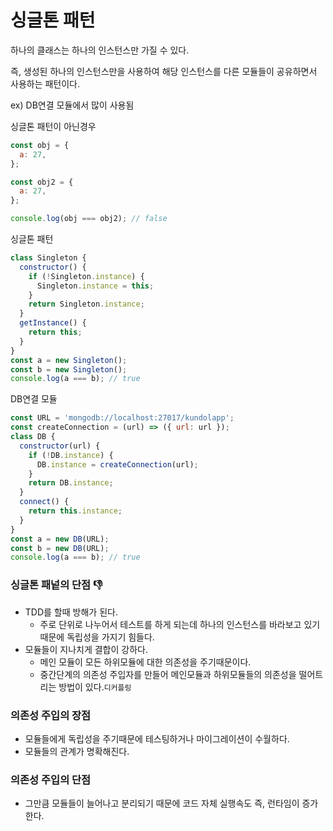 # 싱글톤 패턴

하나의 클래스는 하나의 인스턴스만 가질 수 있다.

즉, 생성된 하나의 인스턴스만을 사용하여 해당 인스턴스를 다른 모듈들이 공유하면서 사용하는 패턴이다.

ex) DB연결 모듈에서 많이 사용됨

싱글톤 패턴이 아닌경우

```javascript
const obj = {
  a: 27,
};

const obj2 = {
  a: 27,
};

console.log(obj === obj2); // false
```

싱글톤 패턴

```javascript
class Singleton {
  constructor() {
    if (!Singleton.instance) {
      Singleton.instance = this;
    }
    return Singleton.instance;
  }
  getInstance() {
    return this;
  }
}
const a = new Singleton();
const b = new Singleton();
console.log(a === b); // true
```

DB연결 모듈

```javascript
const URL = 'mongodb://localhost:27017/kundolapp';
const createConnection = (url) => ({ url: url });
class DB {
  constructor(url) {
    if (!DB.instance) {
      DB.instance = createConnection(url);
    }
    return DB.instance;
  }
  connect() {
    return this.instance;
  }
}
const a = new DB(URL);
const b = new DB(URL);
console.log(a === b); // true
```

### 싱글톤 패넡의 단점 👎

- TDD를 할때 방해가 된다.
  - 주로 단위로 나누어서 테스트를 하게 되는데 하나의 인스턴스를 바라보고 있기때문에 독립성을 가지기 힘들다.
- 모듈들이 지나치게 결합이 강하다.
  - 메인 모듈이 모든 하위모듈에 대한 의존성을 주기때문이다.
  - 중간단계의 의존성 주입자를 만들어 메인모듈과 하위모듈들의 의존성을 떨어트리는 방법이 있다.`디커플링`

### 의존성 주입의 장점

- 모듈들에게 독립성을 주기때문에 테스팅하거나 마이그레이션이 수월하다.
- 모듈들의 관계가 명확해진다.

### 의존성 주입의 단점

- 그만큼 모듈들이 늘어나고 분리되기 때문에 코드 자체 실행속도 즉, 런타임이 증가한다.
